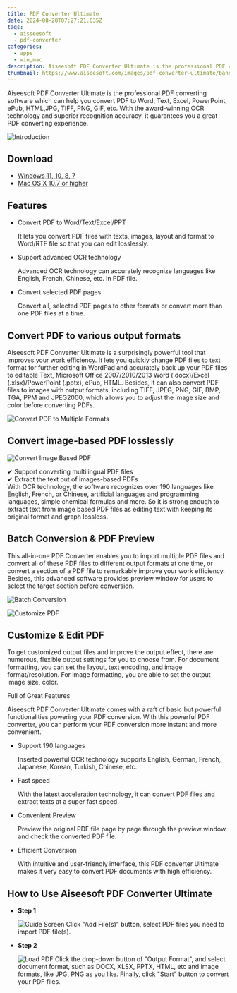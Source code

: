 ```yaml
---
title: PDF Converter Ultimate
date: 2024-08-20T07:27:21.635Z
tags: 
  - aisseesoft
  - pdf-converter
categories: 
  - apps
  - win,mac
description: Aiseesoft PDF Converter Ultimate is the professional PDF converting software which can help you convert PDF to Word, Text, Excel, PowerPoint, ePub, HTML,JPG, TIFF, PNG, GIF, etc. With the award-winning OCR technology and superior recognition accuracy, it guarantees you a great PDF converting experience.
thumbnail: https://www.aiseesoft.com/images/pdf-converter-ultimate/banner-right.png
---
```


Aiseesoft PDF Converter Ultimate is the professional PDF converting software which can help you convert PDF to Word, Text, Excel, PowerPoint, ePub, HTML,JPG, TIFF, PNG, GIF, etc. With the award-winning OCR technology and superior recognition accuracy, it guarantees you a great PDF converting experience.

![Introduction](https://www.aiseesoft.com/images/pdf-converter-ultimate/banner-right.png)

## Download

- [Windows 11, 10, 8, 7](https://secure.2checkout.com/order/checkout.php?PRODS=3851734&QTY=1&AFFILIATE=108875&CART=1)
- [Mac OS X 10.7 or higher](https://secure.2checkout.com/order/checkout.php?PRODS=4560062&QTY=1&AFFILIATE=108875&CART=1)

## Features

-   Convert PDF to Word/Text/Excel/PPT
    
    It lets you convert PDF files with texts, images, layout and format to Word/RTF file so that you can edit losslessly.
    
-   Support advanced OCR technology
    
    Advanced OCR technology can accurately recognize languages like English, French, Chinese, etc. in PDF file.
    
-   Convert selected PDF pages
    
    Convert all, selected PDF pages to other formats or convert more than one PDF files at a time.
    

## Convert PDF to various output formats

Aiseesoft PDF Converter Ultimate is a surprisingly powerful tool that improves your work efficiency. It lets you quickly change PDF files to text format for further editing in WordPad and accurately back up your PDF files to editable Text, Microsoft Office 2007/2010/2013 Word (.docx)/Excel (.xlsx)/PowerPoint (.pptx), ePub, HTML. Besides, it can also convert PDF files to images with output formats, including TIFF, JPEG, PNG, GIF, BMP, TGA, PPM and JPEG2000, which allows you to adjust the image size and color before converting PDFs.

![Convert PDF to Multiple Formats](https://www.aiseesoft.com/images/pdf-converter-ultimate/convert-pdf-to-multiple-formats.png)


## Convert image-based PDF losslessly


![Convert Image Based PDF](https://www.aiseesoft.com/images/pdf-converter-ultimate/convert-image-based-pdf.png)

✔ Support converting multilingual PDF files  
✔ Extract the text out of images-based PDFs  
With OCR technology, the software recognizes over 190 languages like English, French, or Chinese, artificial languages and programming languages, simple chemical formulas and more. So it is strong enough to extract text from image based PDF files as editing text with keeping its original format and graph lossless.

## Batch Conversion & PDF Preview

This all-in-one PDF Converter enables you to import multiple PDF files and convert all of these PDF files to different output formats at one time, or convert a section of a PDF file to remarkably improve your work efficiency. Besides, this advanced software provides preview window for users to select the target section before conversion.

![Batch Conversion](https://www.aiseesoft.com/images/pdf-converter-ultimate/batch-conversion.png)

![Customize PDF](https://www.aiseesoft.com/images/pdf-converter-ultimate/customize-pdf.png)

## Customize & Edit PDF

To get customized output files and improve the output effect, there are numerous, flexible output settings for you to choose from. For document formatting, you can set the layout, text encoding, and image format/resolution. For image formatting, you are able to set the output image size, color.

Full of Great Features

Aiseesoft PDF Converter Ultimate comes with a raft of basic but powerful functionalities powering your PDF conversion. With this powerful PDF converter, you can perform your PDF conversion more instant and more convenient.

-   Support 190 languages
    
    Inserted powerful OCR technology supports English, German, French, Japanese, Korean, Turkish, Chinese, etc.
    
-   Fast speed
    
    With the latest acceleration technology, it can convert PDF files and extract texts at a super fast speed.
    

-   Convenient Preview
    
    Preview the original PDF file page by page through the preview window and check the converted PDF file.
    
-   Efficient Conversion
    
    With intuitive and user-friendly interface, this PDF converter Ultimate makes it very easy to convert PDF documents with high efficiency.
    
## How to Use Aiseesoft PDF Converter Ultimate

-   **Step 1**
    
    ![Guide Screen](https://www.aiseesoft.com/images/pdf-converter-ultimate/guide-screen.jpg) 
    Click "Add File(s)" button, select PDF files you need to import PDF file(s).
    
-   **Step 2**
    
    ![Load PDF](https://www.aiseesoft.com/images/pdf-converter-ultimate/load-pdf.jpg)
    Click the drop-down button of "Output Format", and select document format, such as DOCX, XLSX, PPTX, HTML, etc and image formats, like JPG, PNG as you like. Finally, click "Start" button to convert your PDF files.


<ins class="adsbygoogle"
      style="display:block"
      data-ad-client="ca-pub-7571918770474297"
      data-ad-slot="8358498916"
      data-ad-format="auto"
      data-full-width-responsive="true"></ins>
